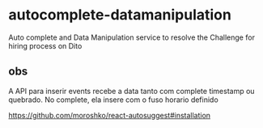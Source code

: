 # autocomplete-datamanipulation

Auto complete and Data Manipulation service to resolve the Challenge for hiring process on Dito

## obs

A API para inserir events recebe a data tanto com complete timestamp ou quebrado. No complete, ela insere com o fuso horario definido

<https://github.com/moroshko/react-autosuggest#installation>
